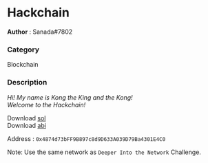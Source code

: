 Hackchain
============

**Author** : Sanada#7802

### Category 
Blockchain

### Description
_Hi! My name is Kong the King and the Kong!_  
_Welcome to the Hackchain!_  

Download [sol](/forplayer/Hackchain.sol)  
Download [abi](/forplayer/hacklabs.json)

Address : `0x4874d73bFF9B897c8d9D633A039D79Ba4301E4C0`

Note: Use the same network as `Deeper Into the Network` Challenge.